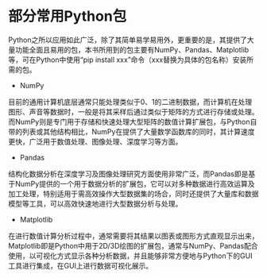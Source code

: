 # 部分常用Python包


Python之所以应用如此广泛，除了其简单易学易用外，更重要的是，其提供了大量功能全面且易用的包，本书所用到的包主要有NumPy、Pandas、Matplotlib等，可在Python中使用“pip install xxx”命令（xxx替换为具体的包名称）安装所需的包。

- NumPy


目前的通用计算机底层通常只能处理类似于0、1的二进制数据，而计算机在处理图形、声音等数据时，一般是将其采样后通过类似于矩阵的方式进行存储或处理。而NumPy则是专门用于存储和快速处理大型矩阵的数值计算扩展包，与Python自带的列表或其他结构相比，NumPy在提供了大量数学函数库的同时，其计算速度更快，广泛用于数值处理、图像处理、深度学习等方面。

- Pandas


结构化数据分析在深度学习及图像处理研究方面使用非常广泛，而Pandas即是基于NumPy提供的一个用于数据分析的扩展包，它可以对多种数据进行高效运算及加工处理，特别适用于需高效操作大型数据集的场合，同时还提供了大量库和数据模型等工具，可以高效快速地进行大型数据分析与处理。

- Matplotlib


在进行数值计算分析过程中，通常需要将其结果以图表或图形方式直观显示出来，Matplotlib即是Python中用于2D/3D绘图的扩展包，通常与NumPy、Pandas配合使用，以可视化方式显示各种分析数据，并且能够非常方便地与Python下的GUI工具进行集成，在GUI上进行数据可视化展示。
